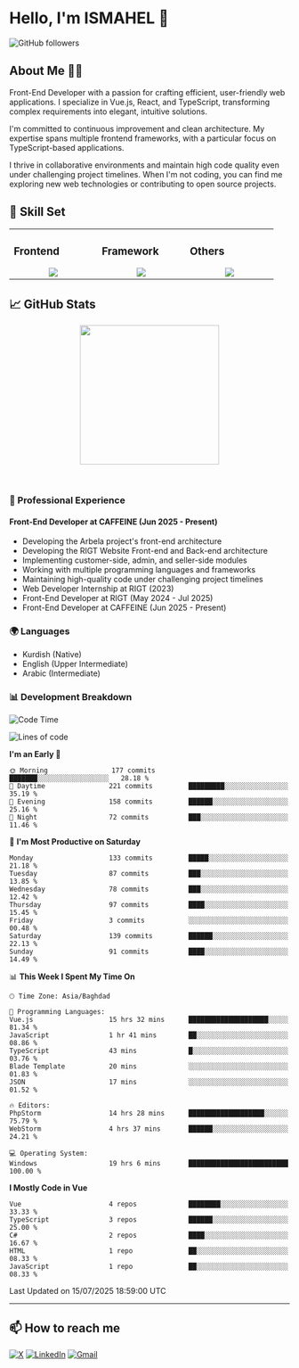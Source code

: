 # Hello, I'm ISMAHEL 👋 
![GitHub followers](https://img.shields.io/github/followers/ismahelZero) 

## About Me 👨‍💻
Front-End Developer with a passion for crafting efficient, user-friendly web applications. I specialize in Vue.js, React, and TypeScript, transforming complex requirements into elegant, intuitive solutions.

I'm committed to continuous improvement and clean architecture. My expertise spans multiple frontend frameworks, with a particular focus on TypeScript-based applications.

I thrive in collaborative environments and maintain high code quality even under challenging project timelines. When I'm not coding, you can find me exploring new web technologies or contributing to open source projects.

## 💼 Skill Set

<table><tr><td valign="top" width="25%">

### Frontend  
<a href="https://github.com/ismahelZero">
<div align="center">  
       <img src="https://skillicons.dev/icons?i=html,css,bootstrap,tailwind,js,ts&perline=4" /> 
</div>
</a>
 </td><td valign="top" width="25%">
        
### Framework
<a href="https://github.com/ismahelZero">
<div align="center">
       <img src="https://skillicons.dev/icons?i=vuejs,nuxtjs,react&perline=4" /> 
</div>
</a>

</td><td valign="top" width="25%">
  
### Others
<a href="https://github.com/ismahelZero">
<div align="center">
       <img src="https://skillicons.dev/icons?i=git,github,npm,figma,vscode,webstorm,discord,vscodeqt&perline=4" /> 
</div>
</a>
</td>
</tr></table>


## 📈 GitHub Stats
<!-- Activity Graph -->
<p align="center">
  <a href="https://github.com/ismahelZero">
    <img height=250 src="https://github-readme-activity-graph.vercel.app/graph?username=ismahelZero&bg_color=282c34&color=FDFD96&line=FDFD96&point=FFFFFF&area_color=79FE96&border_radius=24.5&title_color=FDFD96&border_radius=20px"/>
  </a> 
</p>

<br>

### 💼 Professional Experience
#### Front-End Developer at CAFFEINE (Jun 2025 - Present)
- Developing the Arbela project's front-end architecture
- Developing the RIGT Website Front-end and Back-end architecture
- Implementing customer-side, admin, and seller-side modules
- Working with multiple programming languages and frameworks
- Maintaining high-quality code under challenging project timelines
- Web Developer Internship at RIGT (2023)
- Front-End Developer at RIGT (May 2024 - Jul 2025)
- Front-End Developer at CAFFEINE (Jun 2025 - Present)

### 🌍 Languages
- Kurdish (Native)
- English (Upper Intermediate)
- Arabic (Intermediate)

### 📊 Development Breakdown
<!--START_SECTION:waka-->
![Code Time](http://img.shields.io/badge/Code%20Time-1%2C222%20hrs%2043%20mins-blue)

![Lines of code](https://img.shields.io/badge/From%20Hello%20World%20I%27ve%20Written-5.2%20million%20lines%20of%20code-blue)

**I'm an Early 🐤** 

```text
🌞 Morning                177 commits         ███████░░░░░░░░░░░░░░░░░░   28.18 % 
🌆 Daytime                221 commits         █████████░░░░░░░░░░░░░░░░   35.19 % 
🌃 Evening                158 commits         ██████░░░░░░░░░░░░░░░░░░░   25.16 % 
🌙 Night                  72 commits          ███░░░░░░░░░░░░░░░░░░░░░░   11.46 % 
```
📅 **I'm Most Productive on Saturday** 

```text
Monday                   133 commits         █████░░░░░░░░░░░░░░░░░░░░   21.18 % 
Tuesday                  87 commits          ███░░░░░░░░░░░░░░░░░░░░░░   13.85 % 
Wednesday                78 commits          ███░░░░░░░░░░░░░░░░░░░░░░   12.42 % 
Thursday                 97 commits          ████░░░░░░░░░░░░░░░░░░░░░   15.45 % 
Friday                   3 commits           ░░░░░░░░░░░░░░░░░░░░░░░░░   00.48 % 
Saturday                 139 commits         ██████░░░░░░░░░░░░░░░░░░░   22.13 % 
Sunday                   91 commits          ████░░░░░░░░░░░░░░░░░░░░░   14.49 % 
```


📊 **This Week I Spent My Time On** 

```text
🕑︎ Time Zone: Asia/Baghdad

💬 Programming Languages: 
Vue.js                   15 hrs 32 mins      ████████████████████░░░░░   81.34 % 
JavaScript               1 hr 41 mins        ██░░░░░░░░░░░░░░░░░░░░░░░   08.86 % 
TypeScript               43 mins             █░░░░░░░░░░░░░░░░░░░░░░░░   03.76 % 
Blade Template           20 mins             ░░░░░░░░░░░░░░░░░░░░░░░░░   01.83 % 
JSON                     17 mins             ░░░░░░░░░░░░░░░░░░░░░░░░░   01.52 % 

🔥 Editors: 
PhpStorm                 14 hrs 28 mins      ███████████████████░░░░░░   75.79 % 
WebStorm                 4 hrs 37 mins       ██████░░░░░░░░░░░░░░░░░░░   24.21 % 

💻 Operating System: 
Windows                  19 hrs 6 mins       █████████████████████████   100.00 % 
```

**I Mostly Code in Vue** 

```text
Vue                      4 repos             ████████░░░░░░░░░░░░░░░░░   33.33 % 
TypeScript               3 repos             ██████░░░░░░░░░░░░░░░░░░░   25.00 % 
C#                       2 repos             ████░░░░░░░░░░░░░░░░░░░░░   16.67 % 
HTML                     1 repo              ██░░░░░░░░░░░░░░░░░░░░░░░   08.33 % 
JavaScript               1 repo              ██░░░░░░░░░░░░░░░░░░░░░░░   08.33 % 
```




 Last Updated on 15/07/2025 18:59:00 UTC
<!--END_SECTION:waka-->

---
## 📫 How to reach me
[![X](https://img.shields.io/badge/X-informational?style=for-the-badge&logo=X&logoColor=white)](https://www.twitter.com/ismahel_zero/)
[![LinkedIn](https://img.shields.io/badge/LinkedIn-0077B5?style=for-the-badge&logo=linkedin&logoColor=white)](https://linkedin.com/in/ismahel-zero-1053b4228)
[![Gmail](https://img.shields.io/badge/Gmail-informational?style=for-the-badge&color=EA4335&logo=gmail&logoColor=white)](mailto:ismahel.zero94@gmail.com?subject=Hey!)
